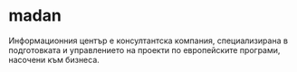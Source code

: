 # madan
Информационния център е консултантска компания, специализирана в подготовката и управлението на проекти по европейските програми, насочени към бизнеса.
